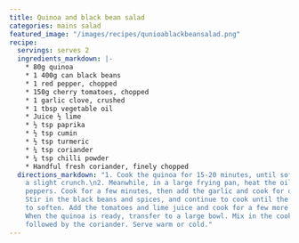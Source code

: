 ```yaml
---
title: Quinoa and black bean salad
categories: mains salad
featured_image: "/images/recipes/qunioablackbeansalad.png"
recipe:
  servings: serves 2
  ingredients_markdown: |-
    * 80g quinoa
    * 1 400g can black beans
    * 1 red pepper, chopped
    * 150g cherry tomatoes, chopped
    * 1 garlic clove, crushed
    * 1 tbsp vegetable oil
    * Juice ½ lime
    * ½ tsp paprika
    * ½ tsp cumin
    * ½ tsp turmeric
    * ¼ tsp coriander
    * ¼ tsp chilli powder
    * Handful fresh coriander, finely chopped
  directions_markdown: "1. Cook the quinoa for 15-20 minutes, until softened with
    a slight crunch.\n2. Meanwhile, in a large frying pan, heat the oil and add the
    peppers. Cook for a few minutes, then add the garlic and cook for one more minute.
    Stir in the black beans and spices, and continue to cook until the peppers start
    to soften. Add the tomatoes and lime juice and cook for a few more minutes.\n3.
    When the quinoa is ready, transfer to a large bowl. Mix in the cooked veggies,
    followed by the coriander. Serve warm or cold."
---
```

